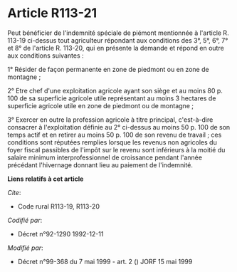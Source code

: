 # Article R113-21

Peut bénéficier de l'indemnité spéciale de piémont mentionnée à l'article R. 113-19 ci-dessus tout agriculteur répondant aux
conditions des 3°, 5°, 6°, 7° et 8° de l'article R. 113-20, qui en présente la demande et répond en outre aux conditions
suivantes :

1° Résider de façon permanente en zone de piedmont ou en zone de montagne ;

2° Etre chef d'une exploitation agricole ayant son siège et au moins 80 p. 100 de sa superficie agricole utile représentant
au moins 3 hectares de superficie agricole utile en zone de piedmont ou de montagne ;

3° Exercer en outre la profession agricole à titre principal, c'est-à-dire consacrer à l'exploitation définie au 2° ci-dessus
au moins 50 p. 100 de son temps actif et en retirer au moins 50 p. 100 de son revenu de travail ; ces conditions sont
réputées remplies lorsque les revenus non agricoles du foyer fiscal passibles de l'impôt sur le revenu sont inférieurs à la
moitié du salaire minimum interprofessionnel de croissance pendant l'année précédant l'hivernage donnant lieu au paiement de
l'indemnité.

**Liens relatifs à cet article**

_Cite_:

  - Code rural R113-19, R113-20

_Codifié par_:

  - Décret n°92-1290 1992-12-11

_Modifié par_:

  - Décret n°99-368 du 7 mai 1999 - art. 2 () JORF 15 mai 1999

